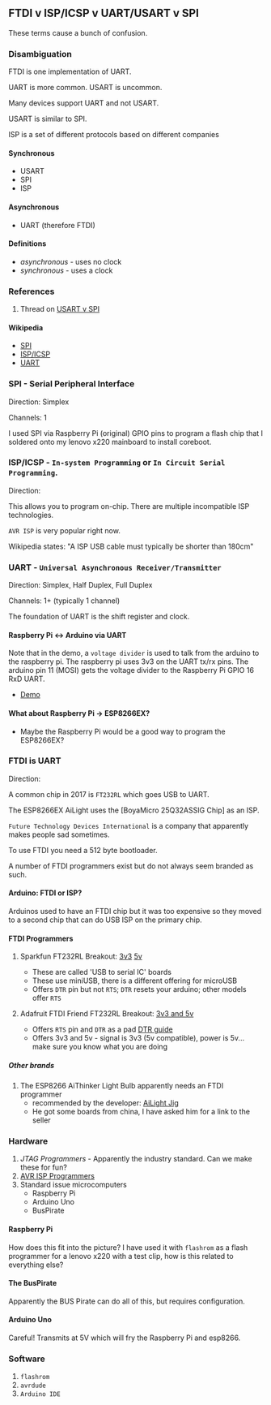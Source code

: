 ## FTDI v ISP/ICSP v UART/USART v SPI

These terms cause a bunch of confusion.


### Disambiguation

FTDI is one implementation of UART. 

UART is more common. USART is uncommon.

Many devices support  UART and not USART. 

USART is similar to SPI.

ISP is a set of different protocols based on different companies


#### Synchronous

- USART 
- SPI
- ISP

#### Asynchronous

- UART (therefore FTDI)


#### Definitions

- *asynchronous* - uses no clock
- *synchronous* - uses a clock


### References

1. Thread on [USART v SPI](https://electronics.stackexchange.com/questions/55960/difference-between-miso-mosi-and-txd-rxd)


#### Wikipedia

- [SPI](https://en.wikipedia.org/wiki/Serial_Peripheral_Interface_Bus)
- [ISP/ICSP](https://en.wikipedia.org/wiki/In-system_programming)
- [UART](https://en.wikipedia.org/wiki/Universal_asynchronous_receiver/transmitter)


### SPI - Serial Peripheral Interface

Direction: Simplex

Channels: 1

I used SPI via Raspberry Pi (original) GPIO pins to program a flash chip that I soldered onto my lenovo x220 mainboard to install coreboot.


### ISP/ICSP - `In-system Programming` or `In Circuit Serial Programming`.

Direction: 


This allows you to program on-chip. There are multiple incompatible ISP technologies.

`AVR ISP` is very popular right now.

Wikipedia states: "A ISP USB cable must typically be shorter than 180cm"


### UART - `Universal Asynchronous Receiver/Transmitter`


Direction: Simplex, Half Duplex, Full Duplex

Channels: 1+ (typically 1 channel)

The foundation of UART is the shift register and clock.

#### Raspberry Pi <-> Arduino via UART

Note that in the demo, a `voltage divider` is used to talk from the arduino to the raspberry pi. The raspberry pi uses 3v3 on the UART tx/rx pins.  The arduino pin 11 (MOSI) gets the voltage divider to the Raspberry Pi GPIO 16 RxD UART.

- [Demo](http://radiostud.io/understanding-raspberrypi-uart-communication/)


#### What about Raspberry Pi -> ESP8266EX?

- Maybe the Raspberry Pi would be a good way to program the ESP8266EX?



### FTDI is UART

Direction: 

A common chip in 2017 is `FT232RL` which goes USB to UART.

The ESP8266EX AiLight uses the [BoyaMicro 25Q32ASSIG Chip] as an ISP.

`Future Technology Devices International` is a company that apparently makes people sad sometimes.

To use FTDI you need a 512 byte bootloader.

A number of FTDI programmers exist but do not always seem branded as such.



#### Arduino: FTDI or ISP?

Arduinos used to have an FTDI chip but it was too expensive so they moved to a second chip that can do USB ISP on the primary chip.


#### FTDI Programmers

1. Sparkfun FT232RL Breakout: [3v3](https://www.sparkfun.com/products/9873) [5v](https://www.sparkfun.com/products/9716)
    - These are called 'USB to serial IC' boards
    - These use miniUSB, there is a different offering for microUSB
    - Offers `DTR` pin but not `RTS`; `DTR` resets your arduino; other models offer `RTS`

1. Adafruit FTDI Friend FT232RL Breakout: [3v3 and 5v](https://learn.adafruit.com/ftdi-friend)
    - Offers `RTS` pin and `DTR` as a pad [DTR guide](https://learn.adafruit.com/ftdi-friend/programming-blank-avrs)
    - Offers 3v3 and 5v - signal is 3v3 (5v compatible), power is 5v... make sure you know what you are doing

##### Other brands

1. The ESP8266 AiThinker Light Bulb apparently needs an FTDI programmer
    - recommended by the developer: [AiLight Jig](https://www.sachatelgenhof.nl/blog/ailight-jig)
    - He got some boards from china, I have asked him for a link to the seller


### Hardware

1. *JTAG Programmers* - Apparently the industry standard. Can we make these for fun?
2. [AVR ISP Programmers](http://www.ladyada.net/learn/avr/programmers.html)
3. Standard issue microcomputers
    - Raspberry Pi
    - Arduino Uno
    - BusPirate

#### Raspberry Pi

How does this fit into the picture? I have used it with `flashrom` as a flash programmer for a lenovo x220 with a test clip, how is this related to everything else?


#### The BusPirate

Apparently the BUS Pirate can do all of this, but requires configuration.


#### Arduino Uno

Careful! Transmits at 5V which will fry the Raspberry Pi and esp8266.


### Software

1. `flashrom`
2. `avrdude`
3. `Arduino IDE`



